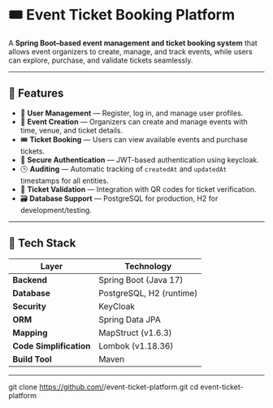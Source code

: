 # 🎟️ Event Ticket Booking Platform

A **Spring Boot–based event management and ticket booking system** that allows event organizers to create, manage, and track events, while users can explore, purchase, and validate tickets seamlessly.

---

## 🚀 Features

- 👤 **User Management** — Register, log in, and manage user profiles.
- 🎪 **Event Creation** — Organizers can create and manage events with time, venue, and ticket details.
- 🎟️ **Ticket Booking** — Users can view available events and purchase tickets.
- 🔐 **Secure Authentication** — JWT-based authentication using keycloak.
- 🕒 **Auditing** — Automatic tracking of `createdAt` and `updatedAt` timestamps for all entities.
- 🧾 **Ticket Validation** — Integration with QR codes for ticket verification.
- 🗃️ **Database Support** — PostgreSQL for production, H2 for development/testing.

---

## 🧩 Tech Stack

| Layer | Technology |
|-------|-------------|
| **Backend** | Spring Boot (Java 17) |
| **Database** | PostgreSQL, H2 (runtime) |
| **Security** | KeyCloak |
| **ORM** | Spring Data JPA |
| **Mapping** | MapStruct (v1.6.3) |
| **Code Simplification** | Lombok (v1.18.36) |
| **Build Tool** | Maven |

---

git clone https://github.com/<your-username>/event-ticket-platform.git
cd event-ticket-platform
